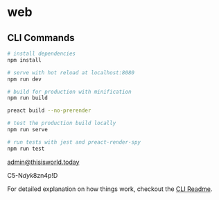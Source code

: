 # web

## CLI Commands

``` bash
# install dependencies
npm install

# serve with hot reload at localhost:8080
npm run dev

# build for production with minification
npm run build

preact build --no-prerender

# test the production build locally
npm run serve

# run tests with jest and preact-render-spy
npm run test
```

admin@thisisworld.today

C5-N$dyk8$zn4p!D


For detailed explanation on how things work, checkout the [CLI Readme](https://github.com/developit/preact-cli/blob/master/README.md).
